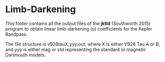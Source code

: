 # Limb-Darkening
This folder contains all the output files of the <strong>jktld</strong> (Southworth 2015) program to obtain linear limb-darkening (u) coefficients for the Kepler Bandpass.

The file structure is v928tauX_yyy.out, where X is either V928 Tau A or B, and yyy is either mag or std representing the standard or magnetic Dartmouth models.
